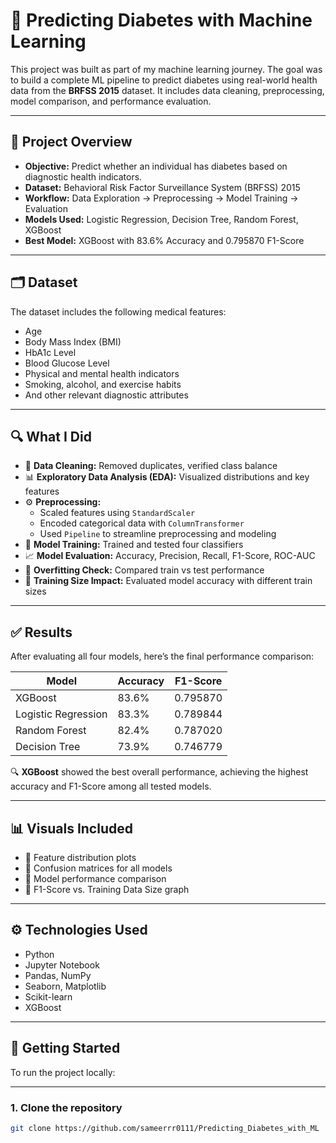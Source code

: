 # 🤖 Predicting Diabetes with Machine Learning

This project was built as part of my machine learning journey. The goal was to build a complete ML pipeline to predict diabetes using real-world health data from the **BRFSS 2015** dataset. It includes data cleaning, preprocessing, model comparison, and performance evaluation.

---

## 📌 Project Overview

- **Objective:** Predict whether an individual has diabetes based on diagnostic health indicators.
- **Dataset:** Behavioral Risk Factor Surveillance System (BRFSS) 2015
- **Workflow:** Data Exploration → Preprocessing → Model Training → Evaluation
- **Models Used:** Logistic Regression, Decision Tree, Random Forest, XGBoost
- **Best Model:** XGBoost with 83.6% Accuracy and 0.795870 F1-Score

---

## 🗂️ Dataset

The dataset includes the following medical features:

- Age  
- Body Mass Index (BMI)  
- HbA1c Level  
- Blood Glucose Level  
- Physical and mental health indicators  
- Smoking, alcohol, and exercise habits  
- And other relevant diagnostic attributes  

---

## 🔍 What I Did

- 🧹 **Data Cleaning:** Removed duplicates, verified class balance  
- 📊 **Exploratory Data Analysis (EDA):** Visualized distributions and key features  
- ⚙️ **Preprocessing:** 
  - Scaled features using `StandardScaler`  
  - Encoded categorical data with `ColumnTransformer`  
  - Used `Pipeline` to streamline preprocessing and modeling  
- 🤖 **Model Training:** Trained and tested four classifiers  
- 📈 **Model Evaluation:** Accuracy, Precision, Recall, F1-Score, ROC-AUC  
- 🧪 **Overfitting Check:** Compared train vs test performance  
- 🧮 **Training Size Impact:** Evaluated model accuracy with different train sizes

---

## ✅ Results

After evaluating all four models, here’s the final performance comparison:

| **Model**              | **Accuracy** | **F1-Score** |
|------------------------|--------------|--------------|
| XGBoost                | 83.6%        | 0.795870     |
| Logistic Regression    | 83.3%        | 0.789844     |
| Random Forest          | 82.4%        | 0.787020     |
| Decision Tree          | 73.9%        | 0.746779     |

🔍 **XGBoost** showed the best overall performance, achieving the highest accuracy and F1-Score among all tested models.

---

## 📊 Visuals Included

- 📌 Feature distribution plots  
- 📌 Confusion matrices for all models  
- 📌 Model performance comparison  
- 📌 F1-Score vs. Training Data Size graph  

---

## ⚙️ Technologies Used

- Python  
- Jupyter Notebook  
- Pandas, NumPy  
- Seaborn, Matplotlib  
- Scikit-learn  
- XGBoost  

---

## 🚀 Getting Started

To run the project locally:

---

### 1. Clone the repository

```bash
git clone https://github.com/sameerrr0111/Predicting_Diabetes_with_ML
